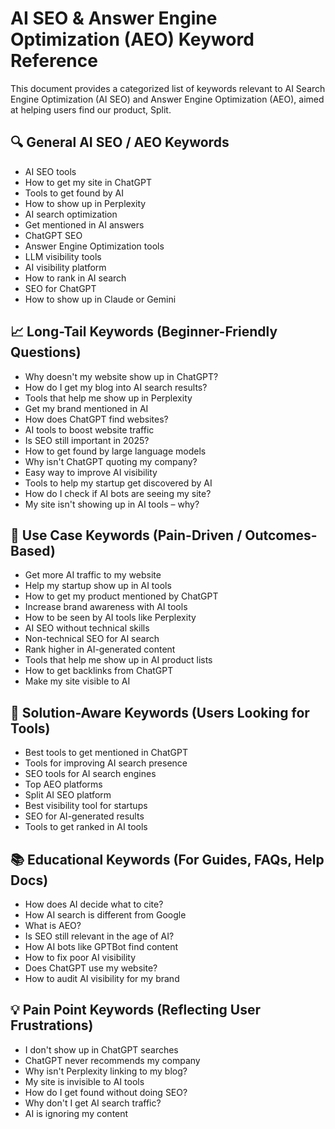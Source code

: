 # AI SEO & Answer Engine Optimization (AEO) Keyword Reference

This document provides a categorized list of keywords relevant to AI Search Engine Optimization (AI SEO) and Answer Engine Optimization (AEO), aimed at helping users find our product, Split.

## 🔍 General AI SEO / AEO Keywords

- AI SEO tools
- How to get my site in ChatGPT
- Tools to get found by AI
- How to show up in Perplexity
- AI search optimization
- Get mentioned in AI answers
- ChatGPT SEO
- Answer Engine Optimization tools
- LLM visibility tools
- AI visibility platform
- How to rank in AI search
- SEO for ChatGPT
- How to show up in Claude or Gemini

## 📈 Long-Tail Keywords (Beginner-Friendly Questions)

- Why doesn't my website show up in ChatGPT?
- How do I get my blog into AI search results?
- Tools that help me show up in Perplexity
- Get my brand mentioned in AI
- How does ChatGPT find websites?
- AI tools to boost website traffic
- Is SEO still important in 2025?
- How to get found by large language models
- Why isn't ChatGPT quoting my company?
- Easy way to improve AI visibility
- Tools to help my startup get discovered by AI
- How do I check if AI bots are seeing my site?
- My site isn't showing up in AI tools – why?

## 🚀 Use Case Keywords (Pain-Driven / Outcomes-Based)

- Get more AI traffic to my website
- Help my startup show up in AI tools
- How to get my product mentioned by ChatGPT
- Increase brand awareness with AI tools
- How to be seen by AI tools like Perplexity
- AI SEO without technical skills
- Non-technical SEO for AI search
- Rank higher in AI-generated content
- Tools that help me show up in AI product lists
- How to get backlinks from ChatGPT
- Make my site visible to AI

## 🧰 Solution-Aware Keywords (Users Looking for Tools)

- Best tools to get mentioned in ChatGPT
- Tools for improving AI search presence
- SEO tools for AI search engines
- Top AEO platforms
- Split AI SEO platform
- Best visibility tool for startups
- SEO for AI-generated results
- Tools to get ranked in AI tools


## 📚 Educational Keywords (For Guides, FAQs, Help Docs)

- How does AI decide what to cite?
- How AI search is different from Google
- What is AEO?
- Is SEO still relevant in the age of AI?
- How AI bots like GPTBot find content
- How to fix poor AI visibility
- Does ChatGPT use my website?
- How to audit AI visibility for my brand

## 💡 Pain Point Keywords (Reflecting User Frustrations)

- I don't show up in ChatGPT searches
- ChatGPT never recommends my company
- Why isn't Perplexity linking to my blog?
- My site is invisible to AI tools
- How do I get found without doing SEO?
- Why don't I get AI search traffic?
- AI is ignoring my content


